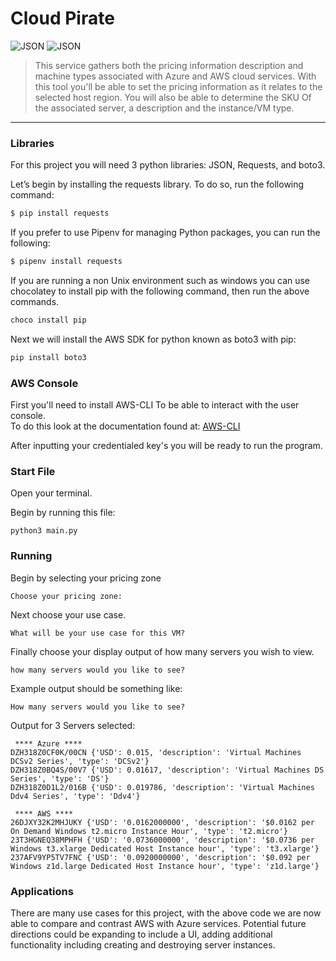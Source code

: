 # Cloud Pirate
![JSON](https://img.shields.io/badge/Python-JSON-yellow)
![JSON](https://img.shields.io/badge/Python-boto3-blue)

> This service gathers both the pricing information description and machine types associated with Azure and AWS cloud services. With this tool you'll be able to set the pricing information as it relates to the selected host region. You will also be able to determine the SKU Of the associated server, a description and the instance/VM type.

<hr>



### Libraries
For this project you will need 3 python libraries: JSON, Requests, and boto3.


Let’s begin by installing the requests library. To do so, run the following command:
```bash
$ pip install requests
```
If you prefer to use Pipenv for managing Python packages, you can run the following:
```bash
$ pipenv install requests
```
If you are running a non Unix environment such as windows you can use chocolatey to install pip with the following command, then run the above commands.
```bash
choco install pip
```

Next we will install the AWS SDK for python known as boto3 with pip:
```bash
pip install boto3
```

### AWS Console 

First you'll need to install AWS-CLI To be able to interact with the user console. \
To do this look at the documentation found at: [AWS-CLI](https://docs.aws.amazon.com/cli/latest/userguide/cli-chap-install.html)

After inputting your credentialed key's you will be ready to run the program.

### Start File

Open your terminal.

Begin by running this file:
```
python3 main.py
```
### Running
Begin by selecting  your pricing zone
```
Choose your pricing zone: 
```

Next choose your use case.
```
What will be your use case for this VM?
```
Finally choose your display output of how many servers you wish to view.
```
how many servers would you like to see?
```


Example output should be something like:
```
How many servers would you like to see?
```
Output for 3 Servers selected:
```
 **** Azure ****
DZH318Z0CF0K/00CN {'USD': 0.015, 'description': 'Virtual Machines DCSv2 Series', 'type': 'DCSv2'}
DZH318Z0BQ4S/00V7 {'USD': 0.01617, 'description': 'Virtual Machines DS Series', 'type': 'DS'}
DZH318Z0D1L2/016B {'USD': 0.019786, 'description': 'Virtual Machines Ddv4 Series', 'type': 'Ddv4'}

 **** AWS ****
26DJXY32K2MHJUKY {'USD': '0.0162000000', 'description': '$0.0162 per On Demand Windows t2.micro Instance Hour', 'type': 't2.micro'}
23T3HGNEQ38MPHFH {'USD': '0.0736000000', 'description': '$0.0736 per Windows t3.xlarge Dedicated Host Instance hour', 'type': 't3.xlarge'}
237AFV9YP5TV7FNC {'USD': '0.0920000000', 'description': '$0.092 per Windows z1d.large Dedicated Host Instance hour', 'type': 'z1d.large'}
```

### Applications
There are many use cases for this project, with the above code we are now able to compare and contrast AWS with Azure services. Potential future directions could be expanding to include a UI, adding additional functionality including creating and destroying server instances. 
